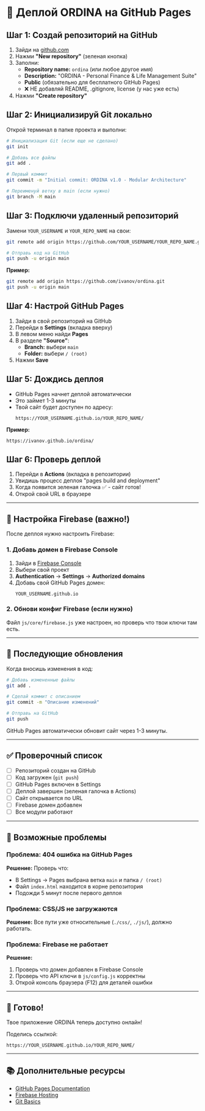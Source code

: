 # 🚀 Деплой ORDINA на GitHub Pages

## Шаг 1: Создай репозиторий на GitHub

1. Зайди на [github.com](https://github.com)
2. Нажми **"New repository"** (зеленая кнопка)
3. Заполни:
   - **Repository name:** `ordina` (или любое другое имя)
   - **Description:** "ORDINA - Personal Finance & Life Management Suite"
   - **Public** (обязательно для бесплатного GitHub Pages)
   - ❌ НЕ добавляй README, .gitignore, license (у нас уже есть)
4. Нажми **"Create repository"**

## Шаг 2: Инициализируй Git локально

Открой терминал в папке проекта и выполни:

```bash
# Инициализация Git (если еще не сделано)
git init

# Добавь все файлы
git add .

# Первый коммит
git commit -m "Initial commit: ORDINA v1.0 - Modular Architecture"

# Переименуй ветку в main (если нужно)
git branch -M main
```

## Шаг 3: Подключи удаленный репозиторий

Замени `YOUR_USERNAME` и `YOUR_REPO_NAME` на свои:

```bash
git remote add origin https://github.com/YOUR_USERNAME/YOUR_REPO_NAME.git

# Отправь код на GitHub
git push -u origin main
```

**Пример:**
```bash
git remote add origin https://github.com/ivanov/ordina.git
git push -u origin main
```

## Шаг 4: Настрой GitHub Pages

1. Зайди в свой репозиторий на GitHub
2. Перейди в **Settings** (вкладка вверху)
3. В левом меню найди **Pages**
4. В разделе **"Source"**:
   - **Branch:** выбери `main`
   - **Folder:** выбери `/ (root)`
5. Нажми **Save**

## Шаг 5: Дождись деплоя

- GitHub Pages начнет деплой автоматически
- Это займет 1-3 минуты
- Твой сайт будет доступен по адресу:
  ```
  https://YOUR_USERNAME.github.io/YOUR_REPO_NAME/
  ```

**Пример:**
```
https://ivanov.github.io/ordina/
```

## Шаг 6: Проверь деплой

1. Перейди в **Actions** (вкладка в репозитории)
2. Увидишь процесс деплоя "pages build and deployment"
3. Когда появится зеленая галочка ✅ - сайт готов!
4. Открой свой URL в браузере

---

## 🔧 Настройка Firebase (важно!)

После деплоя нужно настроить Firebase:

### 1. Добавь домен в Firebase Console

1. Зайди в [Firebase Console](https://console.firebase.google.com/)
2. Выбери свой проект
3. **Authentication** → **Settings** → **Authorized domains**
4. Добавь свой GitHub Pages домен:
   ```
   YOUR_USERNAME.github.io
   ```

### 2. Обнови конфиг Firebase (если нужно)

Файл `js/core/firebase.js` уже настроен, но проверь что твои ключи там есть.

---

## 📝 Последующие обновления

Когда вносишь изменения в код:

```bash
# Добавь измененные файлы
git add .

# Сделай коммит с описанием
git commit -m "Описание изменений"

# Отправь на GitHub
git push
```

GitHub Pages автоматически обновит сайт через 1-3 минуты.

---

## ✅ Проверочный список

- [ ] Репозиторий создан на GitHub
- [ ] Код загружен (`git push`)
- [ ] GitHub Pages включен в Settings
- [ ] Деплой завершен (зеленая галочка в Actions)
- [ ] Сайт открывается по URL
- [ ] Firebase домен добавлен
- [ ] Все модули работают

---

## 🐛 Возможные проблемы

### Проблема: 404 ошибка на GitHub Pages

**Решение:** Проверь что:
- В Settings → Pages выбрана ветка `main` и папка `/ (root)`
- Файл `index.html` находится в корне репозитория
- Подожди 5 минут после первого деплоя

### Проблема: CSS/JS не загружаются

**Решение:** Все пути уже относительные (`./css/`, `./js/`), должно работать.

### Проблема: Firebase не работает

**Решение:**
1. Проверь что домен добавлен в Firebase Console
2. Проверь что API ключи в `js/config.js` корректны
3. Открой консоль браузера (F12) для деталей ошибки

---

## 🎉 Готово!

Твое приложение ORDINA теперь доступно онлайн!

Поделись ссылкой:
```
https://YOUR_USERNAME.github.io/YOUR_REPO_NAME/
```

---

## 📚 Дополнительные ресурсы

- [GitHub Pages Documentation](https://docs.github.com/en/pages)
- [Firebase Hosting](https://firebase.google.com/docs/hosting)
- [Git Basics](https://git-scm.com/book/en/v2/Getting-Started-Git-Basics)
